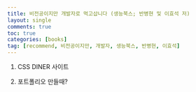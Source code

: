 ```yaml
---
title: 비전공이지만 개발자로 먹고삽니다 (생능북스; 반병현 및 이효석 저)
layout: single
comments: true
toc: true
categories: [books]
tag: [recommend, 비전공이지만, 개발자, 생능북스, 반병현, 이효석]
---
```


1. CSS DINER 사이트

2. 포트폴리오 만들때?